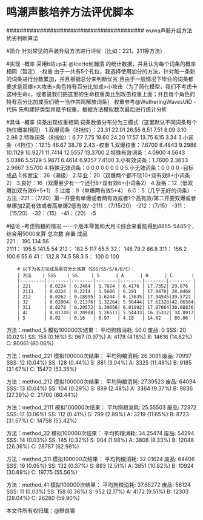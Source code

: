 # 鸣潮声骸培养方法评优脚本
#########################################
wuwa声骸升级方法优劣判断算法

#简介
针对常见的声骇升级方法进行评优（比如：221，311等方法）

#实现
    -概率
        采用b站up主 @IceHe何瀚清 的统计数据，并且认为每个词条的概率相同（暂定）
    -权重
        由于一共有5个孔位，我选择使用加分的方法，针对每一条新的词条进行分数累加，并且根据总分来判断优劣
        且由于一般情况下毕业的词条都要求是双爆>大攻击>角色特有百分比加成>小攻击（为了简化模型，我们不考虑卡这种生命c，或者说我们把这里的生命权重类比到攻击权重上面；并且每个角色的特有百分比加成我们统一当作共鸣解放词条）
        权重参考@WutheringWavesUID
    -代码
        先构建好类型并赋予权重，根据方法模拟数次最后进行统计分析

#具体
    -概率
        词条出现权重相同
        词条数值分布分为三模式（这里默认不同词条每个挡位概率相同）
        1.双爆词条（8挡位）：23.31 22.01 26.55 6.51 7.51 8.09 3.10 2.96
        2.特殊词条（8挡位）：6.77 7.75 19.60 24.20 17.57 13.75 6.15 3.34
        3.小词条（4挡位）：12.15 46.67 38.76 2.43
    -权重
        1.双爆权重：7.6700 8.4843 9.2986 10.1129 10.9271 11.7414 12.5557 13.3700
        2.特殊有效词条：4.0900 4.5643 5.0386 5.5129 5.9871 6.4614 6.9357 7.4100
        3.小有效词条：1.7600 2.3633 2.9667 3.5700
        4.特殊无效词条：0 0 0 0 0 0 0 0 
        5.小无效词条：0 0 0 0
    -目标成品
        1.传家宝：26（满级）
        2.毕业：20（双爆两个都不低10+双有效8+小词条2）
        3.良好：16（双爆至少有一个还行8+双有效6+小词条2）
        4.及格：12（低双爆加双有效6+5+1）
        5.过度：9（单爆两有效5+4）
        6.C：5（几乎无好的词条）
    -方法
        -221：（7/20）第一开要有单爆或者两有效或者1个高有效/第二开要双爆或者单爆加2高有效或者高单爆2低有效/
        -2111：（7/15/20）
        -212：（7/15）
        -311：（15/20）
        -32：（15）
        -41：（20）
        -5

#结论
    -考虑狗粮的情况
        --一个版本零氪和大月卡综合来看能得到4855-5445个，综合用5000来算
                总次数    弃置      成品      
        221：    190      134       56      
        2111：   195.5    141.5     54
        212：    182.5    117       65.5
        32：     146      79.2      66.8
        311：    156.2    100.6     55.6
        41：     132.8    74.5      58.3
        5：      100       0        100

        # 以下为各方法成品乘百分比推算（SSS/SS/S/A/B/C）：
        | 方法    | SSS    | SS     | S      | A      | B      | C       |
        |---------|--------|--------|--------|--------|--------|-------- |
        | 221     | 0.0224 | 0.2464 | 1.7024 | 6.4176 | 17.7352| 29.876  |
        | 2111    | 0.0324 | 0.2214 | 1.5606 | 6.291  | 17.0478| 28.8468 |
        | 212     | 0.0262 | 0.18995| 1.6244 | 6.13635| 17.94545|39.5722 |
        | 32      | 0.02004| 0.21376| 1.32264| 5.56444| 17.61328|42.06584|
        | 311     | 0.0278 | 0.20572| 1.39656| 6.01992| 17.07064|30.88836|
        | 41      | 0.01749| 0.20988| 1.26511| 5.54433| 16.35332| 34.8917|
        | 5       | 0.02   | 0.16   | 0.97   | 4.18   | 14.62   | 80.06  | 



方法：method_5
模拟100000次结果：
平均狗粮消耗: 50.0
废品: 0
SSS: 20 (0.02%)
SS: 158 (0.16%)
S: 967 (0.97%)
A: 4178 (4.18%)
B: 14616 (14.62%)
C: 80061 (80.06%)

方法：method_221
模拟100000次结果：
平均狗粮消耗: 26.3091
废品: 70997
SSS: 12 (0.04%)
SS: 128 (0.44%)
S: 881 (3.04%)
A: 3325 (11.46%)
B: 9185 (31.67%)
C: 15472 (53.35%)

方法：method_212
模拟100000次结果：
平均狗粮消耗: 27.39523
废品: 64094
SSS: 13 (0.04%)
SS: 104 (0.29%)
S: 889 (2.48%)
A: 3364 (9.37%)
B: 9836 (27.39%)
C: 21700 (60.44%)

方法：method_2111
模拟100000次结果：
平均狗粮消耗: 25.55503
废品: 72372
SSS: 17 (0.06%)
SS: 112 (0.41%)
S: 799 (2.89%)
A: 3219 (11.65%)
B: 8723 (31.57%)
C: 14758 (53.42%)

方法：method_32
模拟100000次结果：
平均狗粮消耗: 34.25474
废品: 54294
SSS: 14 (0.03%)
SS: 145 (0.32%)
S: 904 (1.98%)
A: 3808 (8.33%)
B: 12048 (26.36%)
C: 28787 (62.98%)

方法：method_311
模拟100000次结果：
平均狗粮消耗: 32.01624
废品: 64406
SSS: 19 (0.05%)
SS: 132 (0.37%)
S: 893 (2.51%)
A: 3851 (10.82%)
B: 10924 (30.69%)
C: 19775 (55.56%)

方法：method_41
模拟100000次结果：
平均狗粮消耗: 37.65272
废品: 56124
SSS: 11 (0.03%)
SS: 158 (0.36%)
S: 952 (2.17%)
A: 4172 (9.51%)
B: 12303 (28.04%)
C: 26280 (59.90%)

本文件所有权归属：@野良猫
